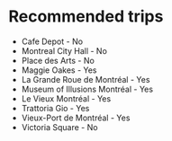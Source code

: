 # Recommended trips

- Cafe Depot - No
- Montreal City Hall - No
- Place des Arts - No
- Maggie Oakes - Yes
- La Grande Roue de Montréal - Yes
- Museum of Illusions Montréal - Yes
- Le Vieux Montréal - Yes
- Trattoria Gio - Yes
- Vieux-Port de Montréal - Yes
- Victoria Square - No
